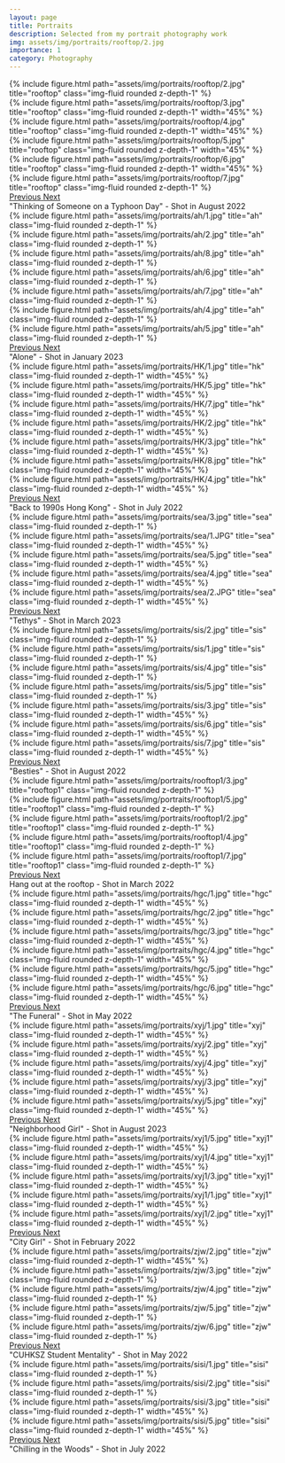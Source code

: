 ```yaml
---
layout: page
title: Portraits
description: Selected from my portrait photography work
img: assets/img/portraits/rooftop/2.jpg
importance: 1
category: Photography
---
```


<div id="carouselExampleControls" class="carousel slide" data-ride="carousel">
  <div class="carousel-inner" role="listbox" style="height: auto; width: auto !important;">
    <div class="carousel-item active">
      {% include figure.html path="assets/img/portraits/rooftop/2.jpg" title="rooftop" class="img-fluid rounded z-depth-1" %}
    </div>
    <div class="carousel-item">
      {% include figure.html path="assets/img/portraits/rooftop/3.jpg" title="rooftop" class="img-fluid rounded z-depth-1" width="45%" %}
    </div>
    <!-- 竖图加上width=45%（其实应该是44.444%, 但是放大点无所谓） -->
    <div class="carousel-item">
        {% include figure.html path="assets/img/portraits/rooftop/4.jpg" title="rooftop" class="img-fluid rounded z-depth-1" width="45%" %}
    </div>
    <div class="carousel-item">
      {% include figure.html path="assets/img/portraits/rooftop/5.jpg" title="rooftop" class="img-fluid rounded z-depth-1" width="45%" %}
    </div>
     <div class="carousel-item">
        {% include figure.html path="assets/img/portraits/rooftop/6.jpg" title="rooftop" class="img-fluid rounded z-depth-1" width="45%" %}
    </div>
     <div class="carousel-item">
      {% include figure.html path="assets/img/portraits/rooftop/7.jpg" title="rooftop" class="img-fluid rounded z-depth-1" %}
    </div>
  </div>
  <a class="carousel-control-prev" href="#carouselExampleControls" role="button" data-slide="prev">
    <span class="carousel-control-prev-icon" aria-hidden="true"></span>
    <span class="sr-only">Previous</span>
  </a>
  <a class="carousel-control-next" href="#carouselExampleControls" role="button" data-slide="next">
    <span class="carousel-control-next-icon" aria-hidden="true"></span>
    <span class="sr-only">Next</span>
  </a>
</div>
<div class="caption">
    "Thinking of Someone on a Typhoon Day" - Shot in August 2022
</div>


<!-- 荒野 -->
<div id="carousel3" class="carousel slide" data-ride="carousel">
  <div class="carousel-inner" role="listbox" style="height: auto; width: auto !important;">
    <div class="carousel-item active">
      {% include figure.html path="assets/img/portraits/ah/1.jpg" title="ah" class="img-fluid rounded z-depth-1" %}
    </div>
    <div class="carousel-item">
      {% include figure.html path="assets/img/portraits/ah/2.jpg" title="ah" class="img-fluid rounded z-depth-1" %}
    </div>
    <div class="carousel-item">
      {% include figure.html path="assets/img/portraits/ah/8.jpg" title="ah" class="img-fluid rounded z-depth-1" %}
    </div>
    <div class="carousel-item">
      {% include figure.html path="assets/img/portraits/ah/6.jpg" title="ah" class="img-fluid rounded z-depth-1" %}
    </div>
     <div class="carousel-item">
      {% include figure.html path="assets/img/portraits/ah/7.jpg" title="ah" class="img-fluid rounded z-depth-1" %}
    </div>
     <div class="carousel-item">
      {% include figure.html path="assets/img/portraits/ah/4.jpg" title="ah" class="img-fluid rounded z-depth-1" %}
    </div>
    <div class="carousel-item">
      {% include figure.html path="assets/img/portraits/ah/5.jpg" title="ah" class="img-fluid rounded z-depth-1" %}
    </div>
  </div>
  <a class="carousel-control-prev" href="#carousel3" role="button" data-slide="prev">
    <span class="carousel-control-prev-icon" aria-hidden="true"></span>
    <span class="sr-only">Previous</span>
  </a>
  <a class="carousel-control-next" href="#carousel3" role="button" data-slide="next">
    <span class="carousel-control-next-icon" aria-hidden="true"></span>
    <span class="sr-only">Next</span>
  </a>
</div>
<div class="caption">
    "Alone" - Shot in January 2023
</div>

<!-- 港风写真 -->
<div id="carousel2" class="carousel slide" data-ride="carousel">
  <div class="carousel-inner" role="listbox" style="height: auto; width: auto !important;">
    <div class="carousel-item active">
      {% include figure.html path="assets/img/portraits/HK/1.jpg" title="hk" class="img-fluid rounded z-depth-1" width="45%" %}
    </div>
    <div class="carousel-item">
      {% include figure.html path="assets/img/portraits/HK/5.jpg" title="hk" class="img-fluid rounded z-depth-1" width="45%" %}
    </div>
    <div class="carousel-item">
      {% include figure.html path="assets/img/portraits/HK/7.jpg" title="hk" class="img-fluid rounded z-depth-1" width="45%" %}
    </div>
    <div class="carousel-item">
      {% include figure.html path="assets/img/portraits/HK/2.jpg" title="hk" class="img-fluid rounded z-depth-1" width="45%" %}
    </div>
     <div class="carousel-item">
      {% include figure.html path="assets/img/portraits/HK/3.jpg" title="hk" class="img-fluid rounded z-depth-1" width="45%" %}
    </div>
     <div class="carousel-item">
      {% include figure.html path="assets/img/portraits/HK/8.jpg" title="hk" class="img-fluid rounded z-depth-1" width="45%" %}
    </div>
    <div class="carousel-item">
      {% include figure.html path="assets/img/portraits/HK/4.jpg" title="hk" class="img-fluid rounded z-depth-1" width="45%" %}
    </div>
  </div>
  <a class="carousel-control-prev" href="#carousel2" role="button" data-slide="prev">
    <span class="carousel-control-prev-icon" aria-hidden="true"></span>
    <span class="sr-only">Previous</span>
  </a>
  <a class="carousel-control-next" href="#carousel2" role="button" data-slide="next">
    <span class="carousel-control-next-icon" aria-hidden="true"></span>
    <span class="sr-only">Next</span>
  </a>
</div>
<div class="caption">
    "Back to 1990s Hong Kong" - Shot in July 2022
</div>

<!-- Rochelle学姐 海边 -->
<div id="carousel4" class="carousel slide" data-ride="carousel">
  <div class="carousel-inner" role="listbox" style="height: auto; width: auto !important;">
    <div class="carousel-item active">
      {% include figure.html path="assets/img/portraits/sea/3.jpg" title="sea" class="img-fluid rounded z-depth-1" %}
    </div>
    <div class="carousel-item">
      {% include figure.html path="assets/img/portraits/sea/1.JPG" title="sea" class="img-fluid rounded z-depth-1" width="45%" %}
    </div>
    <div class="carousel-item">
      {% include figure.html path="assets/img/portraits/sea/5.jpg" title="sea" class="img-fluid rounded z-depth-1" width="45%" %}
    </div>
    <div class="carousel-item">
      {% include figure.html path="assets/img/portraits/sea/4.jpg" title="sea" class="img-fluid rounded z-depth-1" width="45%" %}
    </div>
     <div class="carousel-item">
      {% include figure.html path="assets/img/portraits/sea/2.JPG" title="sea" class="img-fluid rounded z-depth-1" width="45%" %}
    </div>
  </div>
  <a class="carousel-control-prev" href="#carousel4" role="button" data-slide="prev">
    <span class="carousel-control-prev-icon" aria-hidden="true"></span>
    <span class="sr-only">Previous</span>
  </a>
  <a class="carousel-control-next" href="#carousel4" role="button" data-slide="next">
    <span class="carousel-control-next-icon" aria-hidden="true"></span>
    <span class="sr-only">Next</span>
  </a>
</div>
<div class="caption">
    "Tethys" - Shot in March 2023
</div>

<!-- 姐妹花 -->
<div id="carousel5" class="carousel slide" data-ride="carousel">
  <div class="carousel-inner" role="listbox" style="height: auto; width: auto !important;">
    <div class="carousel-item active">
      {% include figure.html path="assets/img/portraits/sis/2.jpg" title="sis" class="img-fluid rounded z-depth-1" %}
    </div>
    <div class="carousel-item">
      {% include figure.html path="assets/img/portraits/sis/1.jpg" title="sis" class="img-fluid rounded z-depth-1" %}
    </div>
    <div class="carousel-item">
      {% include figure.html path="assets/img/portraits/sis/4.jpg" title="sis" class="img-fluid rounded z-depth-1" %}
    </div>
    <div class="carousel-item">
      {% include figure.html path="assets/img/portraits/sis/5.jpg" title="sis" class="img-fluid rounded z-depth-1" %}
    </div>
     <div class="carousel-item">
      {% include figure.html path="assets/img/portraits/sis/3.jpg" title="sis" class="img-fluid rounded z-depth-1" width="45%" %}
    </div>
    <div class="carousel-item">
      {% include figure.html path="assets/img/portraits/sis/6.jpg" title="sis" class="img-fluid rounded z-depth-1" width="45%" %}
    </div>
    <div class="carousel-item">
      {% include figure.html path="assets/img/portraits/sis/7.jpg" title="sis" class="img-fluid rounded z-depth-1" width="45%" %}
    </div>
  </div>
  <a class="carousel-control-prev" href="#carousel5" role="button" data-slide="prev">
    <span class="carousel-control-prev-icon" aria-hidden="true"></span>
    <span class="sr-only">Previous</span>
  </a>
  <a class="carousel-control-next" href="#carousel5" role="button" data-slide="next">
    <span class="carousel-control-next-icon" aria-hidden="true"></span>
    <span class="sr-only">Next</span>
  </a>
</div>
<div class="caption">
    "Besties" - Shot in August 2022
</div>


<!-- 天台2 -->
<div id="carousel6" class="carousel slide" data-ride="carousel">
  <div class="carousel-inner" role="listbox" style="height: auto; width: auto !important;">
    <div class="carousel-item active">
      {% include figure.html path="assets/img/portraits/rooftop1/3.jpg" title="rooftop1" class="img-fluid rounded z-depth-1" %}
    </div>
    <div class="carousel-item">
      {% include figure.html path="assets/img/portraits/rooftop1/5.jpg" title="rooftop1" class="img-fluid rounded z-depth-1" %}
    </div>
    <div class="carousel-item">
      {% include figure.html path="assets/img/portraits/rooftop1/2.jpg" title="rooftop1" class="img-fluid rounded z-depth-1" %}
    </div>
    <div class="carousel-item">
      {% include figure.html path="assets/img/portraits/rooftop1/4.jpg" title="rooftop1" class="img-fluid rounded z-depth-1" %}
    </div>
     <div class="carousel-item">
      {% include figure.html path="assets/img/portraits/rooftop1/7.jpg" title="rooftop1" class="img-fluid rounded z-depth-1" %}
    </div>
  </div>
  <a class="carousel-control-prev" href="#carousel6" role="button" data-slide="prev">
    <span class="carousel-control-prev-icon" aria-hidden="true"></span>
    <span class="sr-only">Previous</span>
  </a>
  <a class="carousel-control-next" href="#carousel6" role="button" data-slide="next">
    <span class="carousel-control-next-icon" aria-hidden="true"></span>
    <span class="sr-only">Next</span>
  </a>
</div>
<div class="caption">
    Hang out at the rooftop - Shot in March 2022
</div>

<!-- hgc -->
<div id="carousel7" class="carousel slide" data-ride="carousel">
  <div class="carousel-inner" role="listbox" style="height: auto; width: auto !important;">
    <div class="carousel-item active">
      {% include figure.html path="assets/img/portraits/hgc/1.jpg" title="hgc" class="img-fluid rounded z-depth-1" width="45%" %}
    </div>
    <div class="carousel-item">
      {% include figure.html path="assets/img/portraits/hgc/2.jpg" title="hgc" class="img-fluid rounded z-depth-1" width="45%" %}
    </div>
    <div class="carousel-item">
      {% include figure.html path="assets/img/portraits/hgc/3.jpg" title="hgc" class="img-fluid rounded z-depth-1" width="45%" %}
    </div>
    <div class="carousel-item">
      {% include figure.html path="assets/img/portraits/hgc/4.jpg" title="hgc" class="img-fluid rounded z-depth-1" width="45%" %}
    </div>
     <div class="carousel-item">
      {% include figure.html path="assets/img/portraits/hgc/5.jpg" title="hgc" class="img-fluid rounded z-depth-1" width="45%" %}
    </div>
     <div class="carousel-item">
      {% include figure.html path="assets/img/portraits/hgc/6.jpg" title="hgc" class="img-fluid rounded z-depth-1" width="45%" %}
    </div>
  </div>
  <a class="carousel-control-prev" href="#carousel7" role="button" data-slide="prev">
    <span class="carousel-control-prev-icon" aria-hidden="true"></span>
    <span class="sr-only">Previous</span>
  </a>
  <a class="carousel-control-next" href="#carousel7" role="button" data-slide="next">
    <span class="carousel-control-next-icon" aria-hidden="true"></span>
    <span class="sr-only">Next</span>
  </a>
</div>
<div class="caption">
    "The Funeral" - Shot in May 2022
</div>

<!-- xyj -->
<div id="carousel8" class="carousel slide" data-ride="carousel">
  <div class="carousel-inner" role="listbox" style="height: auto; width: auto !important;">
    <div class="carousel-item active">
      {% include figure.html path="assets/img/portraits/xyj/1.jpg" title="xyj" class="img-fluid rounded z-depth-1" width="45%" %}
    </div>
    <div class="carousel-item">
      {% include figure.html path="assets/img/portraits/xyj/2.jpg" title="xyj" class="img-fluid rounded z-depth-1" width="45%" %}
    </div>
    <div class="carousel-item">
      {% include figure.html path="assets/img/portraits/xyj/4.jpg" title="xyj" class="img-fluid rounded z-depth-1" width="45%" %}
    </div>
    <div class="carousel-item">
      {% include figure.html path="assets/img/portraits/xyj/3.jpg" title="xyj" class="img-fluid rounded z-depth-1" width="45%" %}
    </div>
     <div class="carousel-item">
      {% include figure.html path="assets/img/portraits/xyj/5.jpg" title="xyj" class="img-fluid rounded z-depth-1" width="45%" %}
    </div>
  </div>
  <a class="carousel-control-prev" href="#carousel8" role="button" data-slide="prev">
    <span class="carousel-control-prev-icon" aria-hidden="true"></span>
    <span class="sr-only">Previous</span>
  </a>
  <a class="carousel-control-next" href="#carousel8" role="button" data-slide="next">
    <span class="carousel-control-next-icon" aria-hidden="true"></span>
    <span class="sr-only">Next</span>
  </a>
</div>
<div class="caption">
    "Neighborhood Girl" - Shot in August 2023
</div>

<!-- xyj1 -->
<div id="carousel9" class="carousel slide" data-ride="carousel">
  <div class="carousel-inner" role="listbox" style="height: auto; width: auto !important;">
    <div class="carousel-item active">
      {% include figure.html path="assets/img/portraits/xyj1/5.jpg" title="xyj1" class="img-fluid rounded z-depth-1" width="45%" %}
    </div>
    <div class="carousel-item">
      {% include figure.html path="assets/img/portraits/xyj1/4.jpg" title="xyj1" class="img-fluid rounded z-depth-1" width="45%" %}
    </div>
    <div class="carousel-item">
      {% include figure.html path="assets/img/portraits/xyj1/3.jpg" title="xyj1" class="img-fluid rounded z-depth-1" width="45%" %}
    </div>
    <div class="carousel-item">
      {% include figure.html path="assets/img/portraits/xyj1/1.jpg" title="xyj1" class="img-fluid rounded z-depth-1" width="45%" %}
    </div>
     <div class="carousel-item">
      {% include figure.html path="assets/img/portraits/xyj1/2.jpg" title="xyj1" class="img-fluid rounded z-depth-1" width="45%" %}
    </div>
  </div>
  <a class="carousel-control-prev" href="#carousel9" role="button" data-slide="prev">
    <span class="carousel-control-prev-icon" aria-hidden="true"></span>
    <span class="sr-only">Previous</span>
  </a>
  <a class="carousel-control-next" href="#carousel9" role="button" data-slide="next">
    <span class="carousel-control-next-icon" aria-hidden="true"></span>
    <span class="sr-only">Next</span>
  </a>
</div>
<div class="caption">
    "City Girl" - Shot in February 2022
</div>

<!-- zjw -->
<div id="carousel10" class="carousel slide" data-ride="carousel">
  <div class="carousel-inner" role="listbox" style="height: auto; width: auto !important;">
    <div class="carousel-item active">
      {% include figure.html path="assets/img/portraits/zjw/2.jpg" title="zjw" class="img-fluid rounded z-depth-1" width="45%" %}
    </div>
    <div class="carousel-item">
      {% include figure.html path="assets/img/portraits/zjw/3.jpg" title="zjw" class="img-fluid rounded z-depth-1" %}
    </div>
    <div class="carousel-item">
      {% include figure.html path="assets/img/portraits/zjw/4.jpg" title="zjw" class="img-fluid rounded z-depth-1" %}
    </div>
    <div class="carousel-item">
      {% include figure.html path="assets/img/portraits/zjw/5.jpg" title="zjw" class="img-fluid rounded z-depth-1" %}
    </div>
     <div class="carousel-item">
      {% include figure.html path="assets/img/portraits/zjw/6.jpg" title="zjw" class="img-fluid rounded z-depth-1" %}
    </div>
  </div>
  <a class="carousel-control-prev" href="#carousel10" role="button" data-slide="prev">
    <span class="carousel-control-prev-icon" aria-hidden="true"></span>
    <span class="sr-only">Previous</span>
  </a>
  <a class="carousel-control-next" href="#carousel10" role="button" data-slide="next">
    <span class="carousel-control-next-icon" aria-hidden="true"></span>
    <span class="sr-only">Next</span>
  </a>
</div>
<div class="caption">
    "CUHKSZ Student Mentality" - Shot in May 2022
</div>

<!-- sisi -->
<div id="carousel11" class="carousel slide" data-ride="carousel">
  <div class="carousel-inner" role="listbox" style="height: auto; width: auto !important;">
    <div class="carousel-item active">
      {% include figure.html path="assets/img/portraits/sisi/1.jpg" title="sisi" class="img-fluid rounded z-depth-1" %}
    </div>
    <div class="carousel-item">
      {% include figure.html path="assets/img/portraits/sisi/2.jpg" title="sisi" class="img-fluid rounded z-depth-1" %}
    </div>
    <div class="carousel-item">
      {% include figure.html path="assets/img/portraits/sisi/3.jpg" title="sisi" class="img-fluid rounded z-depth-1" width="45%" %}
    </div>
    <div class="carousel-item">
      {% include figure.html path="assets/img/portraits/sisi/5.jpg" title="sisi" class="img-fluid rounded z-depth-1" width="45%" %}
    </div>
  </div>
  <a class="carousel-control-prev" href="#carousel11" role="button" data-slide="prev">
    <span class="carousel-control-prev-icon" aria-hidden="true"></span>
    <span class="sr-only">Previous</span>
  </a>
  <a class="carousel-control-next" href="#carousel11" role="button" data-slide="next">
    <span class="carousel-control-next-icon" aria-hidden="true"></span>
    <span class="sr-only">Next</span>
  </a>
</div>
<div class="caption">
    "Chilling in the Woods" - Shot in July 2022
</div>